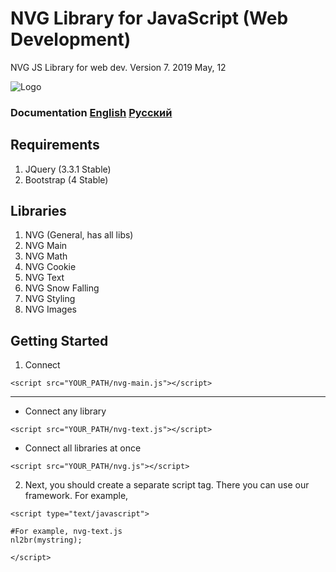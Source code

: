 # NVG Library for JavaScript (Web Development)
NVG JS Library for web dev. Version 7. 2019 May, 12

![Logo](https://github.com/lonagi/nvg-js/blob/master/img/NVG%20JS.png)

### Documentation [English](https://docs.nvg-team.com/js) [Русский](https://docs.nvg-team.com/js/ru.html) 

## Requirements
1. JQuery (3.3.1 Stable)
2. Bootstrap (4 Stable)

## Libraries
1. NVG (General, has all libs)
2. NVG Main
3. NVG Math
4. NVG Cookie
5. NVG Text
6. NVG Snow Falling
7. NVG Styling
8. NVG Images

## Getting Started
1. Connect

```
<script src="YOUR_PATH/nvg-main.js"></script>
```
____________________________________________________________________
* Connect any library
```
<script src="YOUR_PATH/nvg-text.js"></script>
```

* Connect all libraries at once
```
<script src="YOUR_PATH/nvg.js"></script>
```

2. Next, you should create a separate script tag. There you can use our framework.
For example,
```
<script type="text/javascript">

#For example, nvg-text.js
nl2br(mystring);

</script>
```
